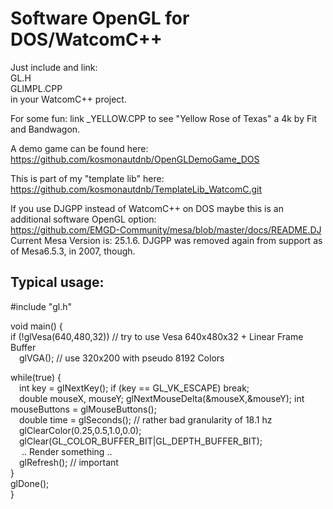 # Software OpenGL for DOS/WatcomC++

Just include and link:  
  GL.H  
  GLIMPL.CPP  
in your WatcomC++ project.  

For some fun: link _YELLOW.CPP to see "Yellow Rose of Texas" a 4k by Fit and Bandwagon.  

A demo game can be found here: https://github.com/kosmonautdnb/OpenGLDemoGame_DOS  

This is part of my "template lib" here: https://github.com/kosmonautdnb/TemplateLib_WatcomC.git  

If you use DJGPP instead of WatcomC++ on DOS maybe this is an additional software OpenGL option:  
https://github.com/EMGD-Community/mesa/blob/master/docs/README.DJ  
Current Mesa Version is: 25.1.6. DJGPP was removed again from support as of Mesa6.5.3, in 2007, though.

## Typical usage:
#include "gl.h"  

void main() {  
if (!glVesa(640,480,32))  // try to use Vesa 640x480x32 + Linear Frame Buffer  
&emsp;glVGA(); // use 320x200 with pseudo 8192 Colors  

while(true) {  
&emsp;int key = glNextKey(); if (key == GL_VK_ESCAPE) break;  
&emsp;double mouseX, mouseY; glNextMouseDelta(&mouseX,&mouseY); int mouseButtons = glMouseButtons();  
&emsp;double time = glSeconds(); // rather bad granularity of 18.1 hz  
&emsp;glClearColor(0.25,0.5,1.0,0.0);  
&emsp;glClear(GL_COLOR_BUFFER_BIT|GL_DEPTH_BUFFER_BIT);  
&emsp; .. Render something ..  
&emsp;glRefresh(); // important  
}  
glDone();  
}
